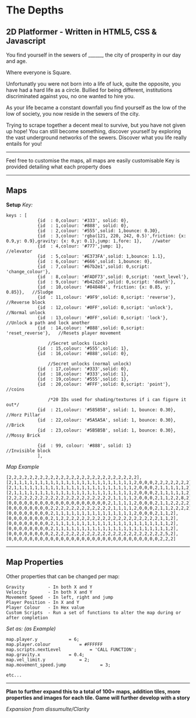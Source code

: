 The Depths
===
2D Platformer - Written in HTML5, CSS & Javascript
---

You find yourself in the sewers of ______, the city of prosperity in our day and age.

Where everyone is Square.

Unfortunatly you were not born into a life of luck, quite the opposite, you have had a hard life as a circle. Bullied for being different, institutions discriminated against you, no one wanted to hire you.

As your life became a constant downfall you find yourself as the low of the low of society, you now reside in the sewers of the city.

Trying to scrape together a decent meal to survive, but you have not given up hope! You can still become something, discover yourself by exploring the vast underground networks of the sewers. Discover what you life really entails for you!

---

Feel free to customise the maps, all maps are easily customisable
Key is provided detailing what each property does

---

Maps
---

**Setup**
*Key:*
```
keys : [
            {id  : 0,colour: '#333', solid: 0},
            {id  : 1,colour: '#888', solid: 0},
            {id  : 2,colour: '#555',solid: 1,bounce: 0.30},
            {id  : 3,colour: 'rgba(121, 220, 242, 0.5)',friction: {x: 0.9,y: 0.9},gravity: {x: 0,y: 0.1},jump: 1,fore: 1},    //water
            {id  : 4,colour: '#777',jump: 1},                                         //elevator
            {id  : 5,colour: '#E373FA',solid: 1,bounce: 1.1},
            {id  : 6,colour: '#666',solid: 1,bounce: 0},
            {id  : 7,colour: '#67b2e1',solid: 0,script: 'change_colour'},
            {id  : 8,colour: '#FADF73',solid: 0,script: 'next_level'},
            {id  : 9,colour: '#b42d2d',solid: 0,script: 'death'},
            {id  : 10,colour: '#848484', friction: {x: 0.85, y: 0.85}},   //Sludge
            {id  : 11,colour: '#9F9',solid: 0,script: 'reverse'},         //Reverse block
            {id  : 12,colour: '#0FF',solid: 0,script: 'unlock'},          //Normal unlock
            {id  : 13,colour: '#0FF',solid: 0,script: 'lock'},            //Unlock a path and lock another
            {id  : 14,colour: '#888',solid: 0,script: 'reset_reverse'},   //Resets player movement

                //Secret unlocks (Lock)
            {id  : 15,colour: '#555',solid: 1},
            {id  : 16,colour: '#888',solid: 0},

                //Secret unlocks (normal unlock)
            {id  : 17,colour: '#333',solid: 0},
            {id  : 18,colour: '#333',solid: 1},
            {id  : 19,colour: '#555',solid: 1},
            {id  : 20,colour: '#FFF',solid: 0,script: 'point'},           //coins

                /*20 IDs used for shading/textures if i can figure it out*/
            {id  : 21,colour: '#585858', solid: 1, bounce: 0.30},    //Horz Pillar
            {id  : 22,colour: '#5A5A5A', solid: 1, bounce: 0.30},    //Brick
            {id  : 23,colour: '#5B5B5B', solid: 1, bounce: 0.30},    //Mossy Brick

            {id  : 99, colour: '#888', solid: 1}                      //Invisible block
            ],
```

*Map Example*
```
[2,2,2,2,2,2,2,2,2,2,2,2,2,2,2,2,2,2,2,2,2,2,2,2,2],
[2,1,1,1,1,1,1,1,1,1,1,1,1,1,1,1,1,1,1,1,1,1,1,1,2,0,0,0,2,2,2,2,2,2,2],
[2,1,1,1,1,1,1,1,1,1,1,1,1,1,1,1,1,1,1,1,1,1,1,1,2,0,0,0,2,1,1,1,1,1,2],
[2,1,1,1,1,1,1,1,1,1,1,1,1,1,1,1,1,1,1,1,1,1,1,1,2,0,0,0,2,1,1,1,1,1,2],
[2,2,2,2,2,2,2,2,2,2,2,2,2,2,2,2,2,2,2,2,1,1,1,1,2,0,0,0,2,1,1,2,2,8,2],
[0,0,0,0,0,0,0,0,0,0,0,0,0,0,0,0,0,0,0,2,1,1,1,1,2,0,0,0,2,1,1,2,2,2,2],
[0,0,0,0,0,0,0,0,2,2,2,2,2,2,2,2,2,2,2,2,1,1,1,1,2,0,0,0,2,1,1,2,2,2,2],
[0,0,0,0,0,0,0,0,2,1,1,1,1,1,1,1,1,1,1,1,1,1,1,1,2,0,0,0,2,1,1,2],
[0,0,0,0,0,0,0,0,2,1,2,2,2,2,2,2,2,2,2,2,2,2,2,2,2,2,2,2,2,1,1,2],
[0,0,0,0,0,0,0,0,2,1,1,1,1,1,1,1,1,1,1,1,1,1,1,1,1,1,1,1,1,1,1,2],
[0,0,0,0,0,0,0,0,2,1,1,1,1,1,1,1,1,1,1,1,1,1,1,1,1,1,1,1,1,1,1,2],
[0,0,0,0,0,0,0,0,2,2,2,2,2,2,2,2,2,2,2,2,2,2,2,2,2,2,2,2,2,2,5,2],
[0,0,0,0,0,0,0,0,0,0,0,0,0,0,0,0,0,0,0,0,0,0,0,0,0,0,0,0,0,2,2,2]
```

---

Map Properties
---

Other properties that can be changed per map:
```
Gravity 		- In both X and Y
Velocity 		- In both X and Y
Movement Speed	- In left, right and jump
Player Position	- In X and Y
Player Colour	- In Hex value
Custom Scripts	- Run a set of functions to alter the map during or after completion
```
*Set as: (as Example)*
```
map.player.y 			= 6;
map.player.colour 		    = #FFFFFF
map.scripts.nextLevel           = 'CALL FUNCTION';
map.gravity.x           = 0.4;
map.vel_limit.y             = 2;
map.movement_speed.jump	            = 3;

etc...
```

---

**Plan to further expand this to a total of 100+ maps, addition tiles, more properties and images for each tile. Game will further develop with a story**

*Expansion from dissumulte/Clarity*